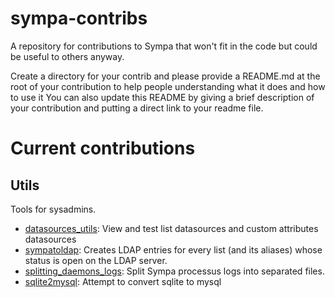# sympa-contribs

A repository for contributions to Sympa that won't fit in the code but could be
useful to others anyway.

Create a directory for your contrib and please provide a README.md at the root
of your contribution to help people understanding what it does and how to use
it You can also update this README by giving a brief description of your contribution and putting a direct link to your readme file.

# Current contributions

## Utils

Tools for sysadmins.

* [datasources_utils](utils/datasources_utils/README.md): View and test list datasources and custom attributes datasources
* [sympatoldap](utils/sympatoldap/README.md): Creates LDAP entries for every list (and its aliases) whose status is open on the LDAP server.
* [splitting_daemons_logs](utils/splitting_daemons_logs/README.md): Split Sympa processus logs into separated files.
* [sqlite2mysql](utils/sqlite2mysql/README.md): Attempt to convert sqlite to mysql


